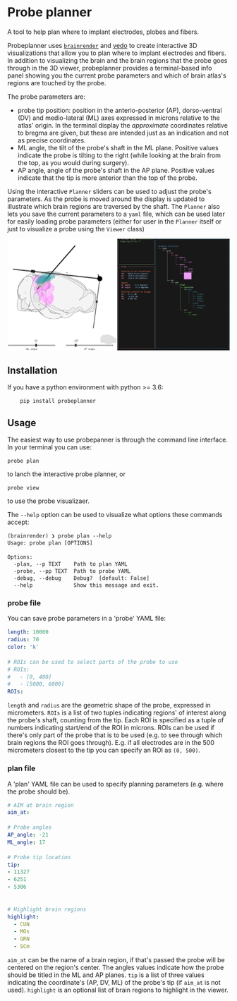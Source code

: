 # Probe planner
A tool to help plan where to implant electrodes, plobes and fibers.

Probeplanner uses [`brainrender`](https://github.com/brainglobe/brainrender) and [vedo](https://github.com/marcomusy/vedo) to create interactive 3D visualizations that allow you to plan where to implant electrodes and fibers. In addition to visualizing the brain and the brain regions that the probe goes through in the 3D viewer, probeplanner provides a terminal-based info panel showing you the current probe parameters and which of brain atlas's regions are touched by the probe. 

The probe parameters are:
* probe tip position: position in the anterio-posterior (AP), dorso-ventral (DV) and medio-lateral (ML) axes expressed in microns relative to the atlas' origin. In the terminal display the *approximate* coordinates relative to bregma are given, but these are intended just as an indication and not as precise coordinates.
* ML angle, the tilt of the probe's shaft in the ML plane. Positive values indicate the probe is tilting to the right (while looking at the brain from the top, as you would during surgery).
* AP angle, angle of the probe's shaft in the AP plane. Positive values indicate that the tip is more anterior than the top of the probe. 

Using the interactive `Planner` sliders can be used to adjust the probe's parameters. As the probe is moved around the display is updated to illustrate which brain regions are traversed by the shaft.
The `Planner` also lets you save the current parameters to a `yaml` file, which can be used later for easily loading probe parameters (either for user in the `Planner` itself or just to visualize a probe using the `Viewer` class)

<img src=screenshot.png></img>






## Installation
If you have a python environment with python >= 3.6:
```
    pip install probeplanner
```

## Usage
The easiest way to use probepanner is through the command line interface. In your terminal you can use:
```
probe plan
```
to lanch the interactive probe planner, or 
```
probe view
```
to use the probe visualizaer. 


The `--help` option can be used to visualize what options these commands accept:
```
(brainrender) ❯ probe plan --help
Usage: probe plan [OPTIONS]

Options:
  -plan, --p TEXT    Path to plan YAML
  -probe, --pp TEXT  Path to probe YAML
  -debug, --debug    Debug?  [default: False]
  --help             Show this message and exit.
```

### probe file
You can save probe parameters in a 'probe' YAML file:
``` yaml
length: 10000
radius: 70
color: 'k'

# ROIs can be used to select parts of the probe to use
# ROIs: 
#   - [0, 400]
#   - [5000, 6000]
ROIs:
```

`length` and `radius` are the geometric shape of the probe, expressed in micrometers. `ROIs` is a list of two tuples indicating regions' of interest
along the probe's shaft, counting from the tip. Each ROI is specified as a tuple of numbers indicating start/end of the ROI in microns. 
ROIs can be used if there's only part of the probe that is to be used (e.g. to see through which brain regions the ROI goes through). E.g. if all electrodes
are in the 500 micrometers closest to the tip you can specify an ROI as `(0, 500)`.

### plan file
A 'plan' YAML file can be used to specify planning parameters (e.g. where the probe should be).

``` yaml
# AIM at brain region
aim_at: 

# Probe angles
AP_angle: -21
ML_angle: 17

# Probe tip location
tip:
- 11327
- 6251
- 5306


# Highlight brain regions
highlight:
  - CUN
  - MOs
  - GRN
  - SCm
```

`aim_at` can be the name of a brain region, if that's passed the probe will be centered on the region's center.
The angles values indicate how the probe should be titled in the ML and AP planes. 
`tip` is a list of three values indicating the coordinate's (AP, DV, ML) of the probe's tip (if `aim_at` is not used). 
`highlight` is an optional list of brain regions to highlight in the viewer.